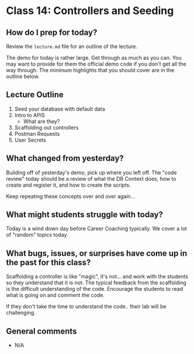 # Class 14: Controllers and Seeding

## How do I prep for today?
Review the `lecture.md` file for an outline of the lecture.

The demo for today is rather large. Get through as much as you can. You may want to
provide for them the official demo code if you don't get all the way through. The minimum highlights that you should cover are in the outline below.

## Lecture Outline

1. Seed your database with default data
1. Intro to APIS
   - What are they?
1. Scaffolding out controllers
1. Postman Requests
1. User Secrets


## What changed from yesterday? 

Building off of yesterday's demo, pick up where you left off. 
The "code review" today should be a review of what the DB Context does, how
to create and register it, and how to create the scripts.

Keep repeating these concepts over and over again...

## What might students struggle with today?  
Today is a wind down day before Career Coaching typically. We cover a lot of "random" topics today.

## What bugs, issues, or surprises have come up in the past for this class?
Scaffolding a controller is like "magic", it's not... and work with the students so they understand that it is not. The typical feedback from the scaffolding is the difficult understanding of the code. Encourage the students to read what is going on and comment the code. 

If they don't take the time to understand the code.. their lab will be challenging.

## General comments
- N/A